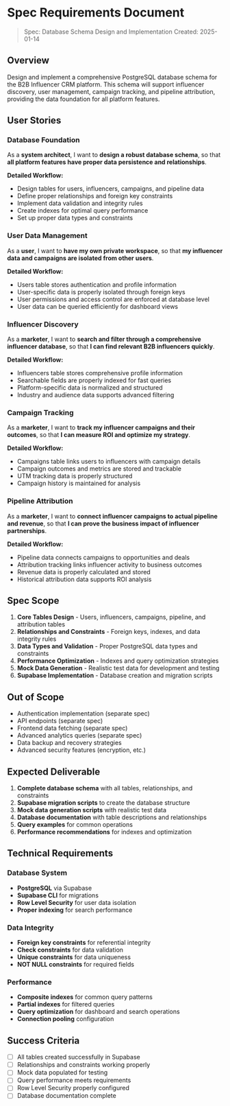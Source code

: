 # Spec Requirements Document

> Spec: Database Schema Design and Implementation
> Created: 2025-01-14

## Overview

Design and implement a comprehensive PostgreSQL database schema for the B2B Influencer CRM platform. This schema will support influencer discovery, user management, campaign tracking, and pipeline attribution, providing the data foundation for all platform features.

## User Stories

### Database Foundation

As a **system architect**, I want to **design a robust database schema**, so that **all platform features have proper data persistence and relationships**.

**Detailed Workflow:**
- Design tables for users, influencers, campaigns, and pipeline data
- Define proper relationships and foreign key constraints
- Implement data validation and integrity rules
- Create indexes for optimal query performance
- Set up proper data types and constraints

### User Data Management

As a **user**, I want to **have my own private workspace**, so that **my influencer data and campaigns are isolated from other users**.

**Detailed Workflow:**
- Users table stores authentication and profile information
- User-specific data is properly isolated through foreign keys
- User permissions and access control are enforced at database level
- User data can be queried efficiently for dashboard views

### Influencer Discovery

As a **marketer**, I want to **search and filter through a comprehensive influencer database**, so that **I can find relevant B2B influencers quickly**.

**Detailed Workflow:**
- Influencers table stores comprehensive profile information
- Searchable fields are properly indexed for fast queries
- Platform-specific data is normalized and structured
- Industry and audience data supports advanced filtering

### Campaign Tracking

As a **marketer**, I want to **track my influencer campaigns and their outcomes**, so that **I can measure ROI and optimize my strategy**.

**Detailed Workflow:**
- Campaigns table links users to influencers with campaign details
- Campaign outcomes and metrics are stored and trackable
- UTM tracking data is properly structured
- Campaign history is maintained for analysis

### Pipeline Attribution

As a **marketer**, I want to **connect influencer campaigns to actual pipeline and revenue**, so that **I can prove the business impact of influencer partnerships**.

**Detailed Workflow:**
- Pipeline data connects campaigns to opportunities and deals
- Attribution tracking links influencer activity to business outcomes
- Revenue data is properly calculated and stored
- Historical attribution data supports ROI analysis

## Spec Scope

1. **Core Tables Design** - Users, influencers, campaigns, pipeline, and attribution tables
2. **Relationships and Constraints** - Foreign keys, indexes, and data integrity rules
3. **Data Types and Validation** - Proper PostgreSQL data types and constraints
4. **Performance Optimization** - Indexes and query optimization strategies
5. **Mock Data Generation** - Realistic test data for development and testing
6. **Supabase Implementation** - Database creation and migration scripts

## Out of Scope

- Authentication implementation (separate spec)
- API endpoints (separate spec)
- Frontend data fetching (separate spec)
- Advanced analytics queries (separate spec)
- Data backup and recovery strategies
- Advanced security features (encryption, etc.)

## Expected Deliverable

1. **Complete database schema** with all tables, relationships, and constraints
2. **Supabase migration scripts** to create the database structure
3. **Mock data generation scripts** with realistic test data
4. **Database documentation** with table descriptions and relationships
5. **Query examples** for common operations
6. **Performance recommendations** for indexes and optimization

## Technical Requirements

### Database System
- **PostgreSQL** via Supabase
- **Supabase CLI** for migrations
- **Row Level Security** for user data isolation
- **Proper indexing** for search performance

### Data Integrity
- **Foreign key constraints** for referential integrity
- **Check constraints** for data validation
- **Unique constraints** for data uniqueness
- **NOT NULL constraints** for required fields

### Performance
- **Composite indexes** for common query patterns
- **Partial indexes** for filtered queries
- **Query optimization** for dashboard and search operations
- **Connection pooling** configuration

## Success Criteria

- [ ] All tables created successfully in Supabase
- [ ] Relationships and constraints working properly
- [ ] Mock data populated for testing
- [ ] Query performance meets requirements
- [ ] Row Level Security properly configured
- [ ] Database documentation complete
